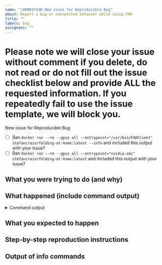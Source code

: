 ```yaml
---
name: "\U0001F41B New issue for Reproducible Bug"
about: Report a bug or unexpected behavior while using FAH
title: ""
labels: bug
assignees: ""
---
```


# Please note we will close your issue without comment if you delete, do not read or do not fill out the issue checklist below and provide ALL the requested information. If you repeatedly fail to use the issue template, we will block you.

New issue for Reproducible Bug

- [ ] Ran `docker run --rm --gpus all --entrypoint="/usr/bin/FAHClient" stefancrain/folding-at-home:latest --info` and included this output with your issue?
- [ ] Ran `docker run --rm --gpus all --entrypoint="nvidia-smi" stefancrain/folding-at-home:latest` and included this output with your issue?

<!-- To help us debug your issue, please complete these sections: -->

## What you were trying to do (and why)

<!-- replace me -->

## What happened (include command output)

<!-- replace me -->

<details>
  <summary>Command output</summary>
  <pre>

  <!-- replace this with the command output -->

  </pre>
</details>

## What you expected to happen

<!-- replace me -->

## Step-by-step reproduction instructions

<!-- replace me -->

## Output of info commands

<pre>
<!-- replace me -->
</pre>
